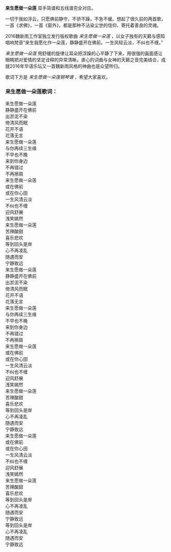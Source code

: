 

**来生愿做一朵莲** 双手简谱和五线谱完全对应。

一切于我如浮云，只愿佛前静守，不骄不躁，不急不缓。想起了很久前的两首歌，一首《求佛》，一首《窗外》，都是那种不沾染尘世的信仰，寄托着善良的灵魂。  
  
2016魏新雨工作室独立发行版权歌曲 _来生愿做一朵莲_ ，以女子独有的天籁与感知唱响梵音“来生我愿化作一朵莲，静静盛开在佛前。一生风轻云淡，不纠也不缠。”

_来生愿做一朵莲_
用舒缓的旋律让耳朵把浮躁的心平静了下来，用很强的画面感让眼睛把对爱情的坚定诠释的异常清晰。虐心的词曲与女神的天籁之音完美结合，成就2016年华语乐坛又一首魏新雨风格的神曲也是众望所归。

歌词下方是 _来生愿做一朵莲钢琴谱_ ，希望大家喜欢。

### 来生愿做一朵莲歌词：

来生愿做一朵莲  
静静盛开在佛前  
出淤泥不染  
倚清风而眠  
花开不语  
花落无言  
来生愿做一朵莲  
与你再续三生缘  
不早也不晚  
来到你身边  
不再错过  
不再擦肩  
来生愿做一朵莲  
或在佛前  
或在你心田  
一生风清云淡  
不纠也不缠  
迎风舒展  
浅笑嫣然  
来生愿做一朵莲  
苦辣酸甜  
喜乐悲欢  
等到回头是岸  
心不再凌乱  
随遇而安  
宁静致远  
来生愿做一朵莲  
静静盛开在佛前  
出淤泥不染  
倚清风而眠  
花开不语  
花落无言  
来生愿做一朵莲  
与你再续三生缘  
不早也不晚  
来到你身边  
不再错过  
不再擦肩  
来生愿做一朵莲  
或在佛前  
或在你心田  
一生风清云淡  
不纠也不缠  
迎风舒展  
浅笑嫣然  
来生愿做一朵莲  
苦辣酸甜  
喜乐悲欢  
等到回头是岸  
心不再凌乱  
随遇而安  
宁静致远  
来生愿做一朵莲  
或在佛前  
或在你心田  
一生风清云淡  
不纠也不缠  
迎风舒展  
浅笑嫣然  
来生愿做一朵莲  
苦辣酸甜  
喜乐悲欢  
等到回头是岸  
心不再凌乱  
随遇而安  
宁静致远  
等到回头是岸  
心不再凌乱  
随遇而安  
宁静致远

